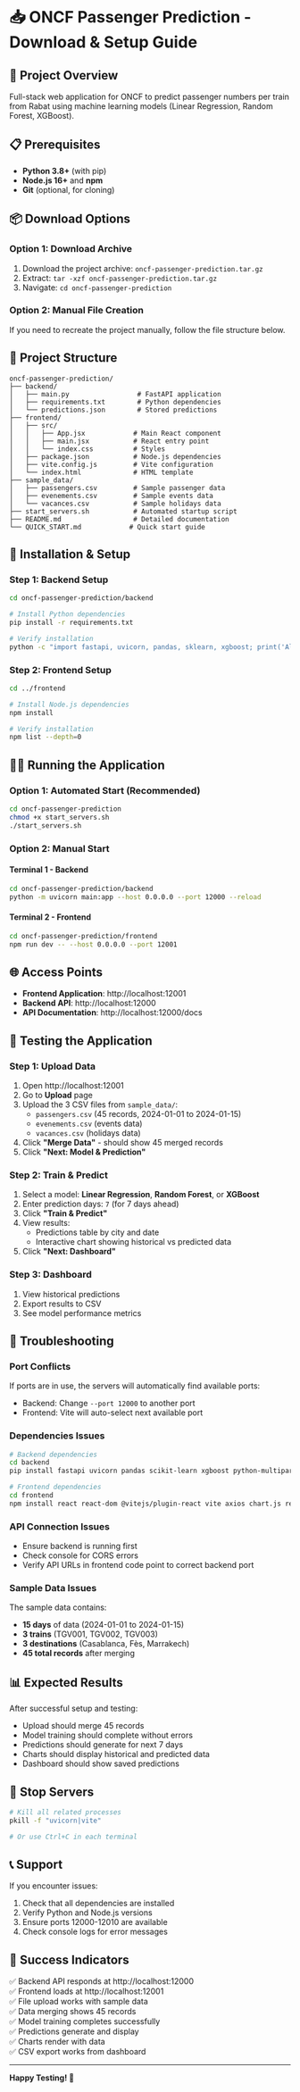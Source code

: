# 📥 ONCF Passenger Prediction - Download & Setup Guide

## 🎯 Project Overview
Full-stack web application for ONCF to predict passenger numbers per train from Rabat using machine learning models (Linear Regression, Random Forest, XGBoost).

## 📋 Prerequisites
- **Python 3.8+** (with pip)
- **Node.js 16+** and **npm**
- **Git** (optional, for cloning)

## 📦 Download Options

### Option 1: Download Archive
1. Download the project archive: `oncf-passenger-prediction.tar.gz`
2. Extract: `tar -xzf oncf-passenger-prediction.tar.gz`
3. Navigate: `cd oncf-passenger-prediction`

### Option 2: Manual File Creation
If you need to recreate the project manually, follow the file structure below.

## 📁 Project Structure
```
oncf-passenger-prediction/
├── backend/
│   ├── main.py                 # FastAPI application
│   ├── requirements.txt        # Python dependencies
│   └── predictions.json        # Stored predictions
├── frontend/
│   ├── src/
│   │   ├── App.jsx            # Main React component
│   │   ├── main.jsx           # React entry point
│   │   └── index.css          # Styles
│   ├── package.json           # Node.js dependencies
│   ├── vite.config.js         # Vite configuration
│   └── index.html             # HTML template
├── sample_data/
│   ├── passengers.csv         # Sample passenger data
│   ├── evenements.csv         # Sample events data
│   └── vacances.csv           # Sample holidays data
├── start_servers.sh           # Automated startup script
├── README.md                  # Detailed documentation
└── QUICK_START.md            # Quick start guide
```

## 🚀 Installation & Setup

### Step 1: Backend Setup
```bash
cd oncf-passenger-prediction/backend

# Install Python dependencies
pip install -r requirements.txt

# Verify installation
python -c "import fastapi, uvicorn, pandas, sklearn, xgboost; print('All dependencies installed!')"
```

### Step 2: Frontend Setup
```bash
cd ../frontend

# Install Node.js dependencies
npm install

# Verify installation
npm list --depth=0
```

## 🏃‍♂️ Running the Application

### Option 1: Automated Start (Recommended)
```bash
cd oncf-passenger-prediction
chmod +x start_servers.sh
./start_servers.sh
```

### Option 2: Manual Start

#### Terminal 1 - Backend
```bash
cd oncf-passenger-prediction/backend
python -m uvicorn main:app --host 0.0.0.0 --port 12000 --reload
```

#### Terminal 2 - Frontend
```bash
cd oncf-passenger-prediction/frontend
npm run dev -- --host 0.0.0.0 --port 12001
```

## 🌐 Access Points
- **Frontend Application**: http://localhost:12001
- **Backend API**: http://localhost:12000
- **API Documentation**: http://localhost:12000/docs

## 🧪 Testing the Application

### Step 1: Upload Data
1. Open http://localhost:12001
2. Go to **Upload** page
3. Upload the 3 CSV files from `sample_data/`:
   - `passengers.csv` (45 records, 2024-01-01 to 2024-01-15)
   - `evenements.csv` (events data)
   - `vacances.csv` (holidays data)
4. Click **"Merge Data"** - should show 45 merged records
5. Click **"Next: Model & Prediction"**

### Step 2: Train & Predict
1. Select a model: **Linear Regression**, **Random Forest**, or **XGBoost**
2. Enter prediction days: `7` (for 7 days ahead)
3. Click **"Train & Predict"**
4. View results:
   - Predictions table by city and date
   - Interactive chart showing historical vs predicted data
5. Click **"Next: Dashboard"**

### Step 3: Dashboard
1. View historical predictions
2. Export results to CSV
3. See model performance metrics

## 🔧 Troubleshooting

### Port Conflicts
If ports are in use, the servers will automatically find available ports:
- Backend: Change `--port 12000` to another port
- Frontend: Vite will auto-select next available port

### Dependencies Issues
```bash
# Backend dependencies
cd backend
pip install fastapi uvicorn pandas scikit-learn xgboost python-multipart

# Frontend dependencies
cd frontend
npm install react react-dom @vitejs/plugin-react vite axios chart.js react-chartjs-2
```

### API Connection Issues
- Ensure backend is running first
- Check console for CORS errors
- Verify API URLs in frontend code point to correct backend port

### Sample Data Issues
The sample data contains:
- **15 days** of data (2024-01-01 to 2024-01-15)
- **3 trains** (TGV001, TGV002, TGV003)
- **3 destinations** (Casablanca, Fès, Marrakech)
- **45 total records** after merging

## 📊 Expected Results
After successful setup and testing:
- Upload should merge 45 records
- Model training should complete without errors
- Predictions should generate for next 7 days
- Charts should display historical and predicted data
- Dashboard should show saved predictions

## 🛑 Stop Servers
```bash
# Kill all related processes
pkill -f "uvicorn|vite"

# Or use Ctrl+C in each terminal
```

## 📞 Support
If you encounter issues:
1. Check that all dependencies are installed
2. Verify Python and Node.js versions
3. Ensure ports 12000-12010 are available
4. Check console logs for error messages

## 🎉 Success Indicators
✅ Backend API responds at http://localhost:12000  
✅ Frontend loads at http://localhost:12001  
✅ File upload works with sample data  
✅ Data merging shows 45 records  
✅ Model training completes successfully  
✅ Predictions generate and display  
✅ Charts render with data  
✅ CSV export works from dashboard  

---
**Happy Testing! 🚀**
